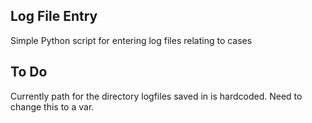 ## Log File Entry
Simple Python script for entering log files relating to cases

## To Do

Currently path for the directory logfiles saved in is hardcoded. Need to change this to a var.

